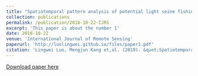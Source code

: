 ```yaml
---
title: "Spatiotemporal pattern analysis of potential light seine fishing areas in the East China sea using VIIRS day night band imagery"
collection: publications
permalink: /publication/2018-10-22-IJRS
excerpt: 'This paper is about the number 1'
date: 2018-10-22
venue: 'International Journal of Remote Sensing'
paperurl: 'http://luolingwei.github.io/files/paper1.pdf'
citation: 'Lingwei Luo, Mengjun Kang et,al. (2019). &quot;Spatiotemporal pattern analysis of potential light seine fishing areas in the East China sea using VIIRS day night band imagery &quot; <i>International Journal of Remote Sensing</i>, 40(4):1460-1480. Doi: 10.1080/01431161.2018.1524605.'
---
```


[Download paper here](http://luolingwei.github.io/files/paper1.pdf)